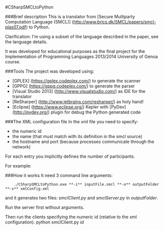 #CSharpSMCLtoPython

###Brief description
This is a translator from [Secure Multiparty Computation Language (SMCL)] (http://www.brics.dk/SMCL/papers/smcl-plas07.pdf) to Python.

Clarification: I'm using a subset of the language described in the paper, see the language details.

It was developed for educational purposes as the final project for the Implementation of Programming Languages 2013/2014 University of Genoa course.

###Tools
The project was developed using:
- [GPLEX] (https://gplex.codeplex.com/) to generate the scanner
- [GPPG] (https://gppg.codeplex.com/) to generate the parser
- [Visual Studio 2013] (http://www.visualstudio.com/) as IDE for the translator
- [ReSharper] (http://www.jetbrains.com/resharper/) as holy hand!
- [Eclipse] (https://www.eclipse.org/) Kepler with [PyDev] (http://pydev.org/) plugin for debug the Python generated code

###The XML configuration file
In the xml file you need to specify:
- the numeric id
- the name (that must match with its definition in the smcl source)
- the hostname and port (because processes communicate through the network)

For each entry you implicitly defines the number of participants.

For example:
		<?xml version='1.0' encoding='utf-8'?>
		<smcxml>
			<player id='0' name='Max' host='127.0.0.1' port='1337'/>
			<player id='1' name='Millionaires' host='127.0.0.1' port='1234'/>
			<player id='2' name='Employees' host='127.0.0.1' port='1235'/>
		</smcxml>

###How it works
It need 3 command line arguments:

		./CSharpSMCLtoPython.exe **-i** inputFile.smcl **-o** outputFolder **-x** xmlConfig.xml

and it generates two files: *smclClient.py* and *smclServer.py* in *outputFolder*.

Run the server first without arguments.

Then run the clients specifying the numeric id (relative to the xml configuration).
		python smclClient.py *id*



